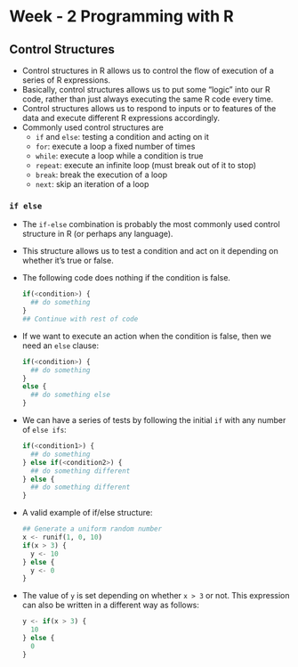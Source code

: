 # Week - 2 Programming with R

## Control Structures

- Control structures in R allows us to control the flow of execution of a series of R expressions.
- Basically, control structures allows us to put some “logic” into our R code, rather than just always executing the same R code every time. 
- Control structures allows us to respond to inputs or to features of the data and execute different R expressions accordingly.
- Commonly used control structures are
  - `if` and `else`: testing a condition and acting on it
  - `for`: execute a loop a fixed number of times
  - `while`: execute a loop while a condition is true
  - `repeat`: execute an infinite loop (must break out of it to stop)
  - `break`: break the execution of a loop
  - `next`: skip an iteration of a loop

### **`if else`** 

- The `if-else` combination is probably the most commonly used control structure in R (or perhaps
  any language). 

- This structure allows us to test a condition and act on it depending on whether it’s true or false.

- The following code does nothing if the condition is false.  

  ```python
  if(<condition>) {
  	## do something
  }
  ## Continue with rest of code
  ```

- If we want to execute an action when the condition is false, then we need an `else` clause:

  ```python
  if(<condition>) {
  	## do something
  }
  else {
  	## do something else
  }
  ```

- We can have a series of tests by following the initial `if` with any number of `else ifs`:

  ```  python
  if(<condition1>) {
  	## do something
  } else if(<condition2>) {
  	## do something different
  } else {
  	## do something different
  }
  ```

- A valid example of if/else structure:

  ```python
  ## Generate a uniform random number
  x <- runif(1, 0, 10)
  if(x > 3) {
  	y <- 10
  } else {
  	y <- 0
  }
  ```

- The value of `y` is set depending on whether `x > 3` or not. This expression can also be written in a
  different way as follows:

  ```python
  y <- if(x > 3) {
  	10
  } else {
  	0
  }
  ```

  